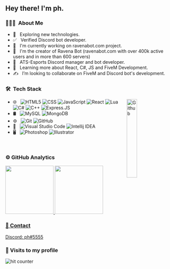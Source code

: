 <h2> Hey there! I'm ph.</h2>

<h3> 👨🏻‍💻 &nbsp;About Me </h3>

- 🤔 &nbsp; Exploring new technologies.
- ✅ &nbsp; Verified Discord bot developer.
- 💼 &nbsp; I'm currently working on ravenabot.com project.
- 🎀 &nbsp; I'm the creator of Ravena Bot (ravenabot.com with over 400k active users and in more than 600 servers)
- 🔫 &nbsp; ATS-Esports Discord manager and bot developer.
- 🌱 &nbsp; Learning more about React, C#, JS and FiveM Development.
- ✍️ &nbsp; I’m looking to collaborate on FiveM and Discord bot's development.

<h3> 🛠 &nbsp;Tech Stack</h3>
<img width="25%" align="right" alt="Github" src="https://user-images.githubusercontent.com/48678280/88862734-4903af80-d201-11ea-968b-9c939d88a37c.gif" />

- 🌐 &nbsp;
  ![HTML5](https://img.shields.io/badge/-HTML5-333333?style=flat&logo=HTML5)
  ![CSS](https://img.shields.io/badge/-CSS-333333?style=flat&logo=CSS3&logoColor=1572B6)
  ![JavaScript](https://img.shields.io/badge/-JavaScript-333333?style=flat&logo=javascript)
  ![React](https://img.shields.io/badge/-React-333333?style=flat&logo=react)
  ![Lua](https://img.shields.io/badge/-Lua-333333?style=flat&logo=lua)
  ![C#](https://img.shields.io/badge/-C%23-333333?style=flat&logo=c-sharp&logoColor=4bc425)
  ![C++](https://img.shields.io/badge/C++-333333?style=flat&logo=cplusplus&logoColor=6084bf)
  ![Express.JS](https://img.shields.io/badge/Express.js-333333?style=flat&logo=express&logoColor=6084bf)
- 🛢 &nbsp;
   ![MySQL](https://img.shields.io/badge/-MySQL-333333?style=flat&logo=mysql)
  ![MongoDB](https://img.shields.io/badge/MongoDB-333333?style=flat&logo=mongodb)
- ⚙️ &nbsp;
  ![Git](https://img.shields.io/badge/-Git-333333?style=flat&logo=git)
  ![GitHub](https://img.shields.io/badge/-GitHub-333333?style=flat&logo=github)
- 🔧 &nbsp;
  ![Visual Studio Code](https://img.shields.io/badge/-Visual%20Studio%20Code-333333?style=flat&logo=visual-studio-code&logoColor=007ACC)
  ![Intellij IDEA](https://img.shields.io/badge/IntelliJ-333333?style=flat&logo=intellijidea)
- 🖥 &nbsp;
  ![Photoshop](https://img.shields.io/badge/-Photoshop-333333?style=flat&logo=adobe-photoshop)
  ![Illustrator](https://img.shields.io/badge/-Illustrator-333333?style=flat&logo=adobe-illustrator)

<br/>

<h3> ⚙️  GitHub Analytics </h3>
  
<a href="https://github.com/http-ph">
  <img height="150em" src="https://github-readme-stats.vercel.app/api?username=http-ph&theme=darcula&show_icons=true" style"max-width: 100%;" />
  <img height="150em" src="https://github-readme-stats.vercel.app/api/top-langs/?username=http-ph&theme=darcula&layout=compact" style"max-width: 100%;" />
  
  <h3> 📲 Contact </h3>
  
  [Discord: ph#5555](https://discord.com/users/414114974860836864/)
  
  
  <h3>🧍 Visits to my profile </h3>
  <img src="https://profile-counter.glitch.me/http-ph/count.svg" alt="hit counter" align="center">
</a>

